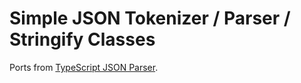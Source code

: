 # Simple JSON Tokenizer / Parser / Stringify Classes

Ports from [TypeScript JSON Parser](https://github.com/kazuki/typescript-json-parser).